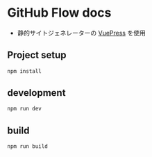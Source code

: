 # GitHub Flow docs

- 静的サイトジェネレーターの [VuePress](https://vuepress.vuejs.org/) を使用

## Project setup

```bash
npm install
```

## development

```bash
npm run dev
```

## build

```bash
npm run build
```

